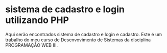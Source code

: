 # sistema de cadastro e login utilizando PHP
Aqui serão encontrados sistema de cadastro e login e cadastro. Este é um trabalho do meu curso de Desenvovimento de Sistemas da disciplina PROGRAMAÇÃO WEB III.

